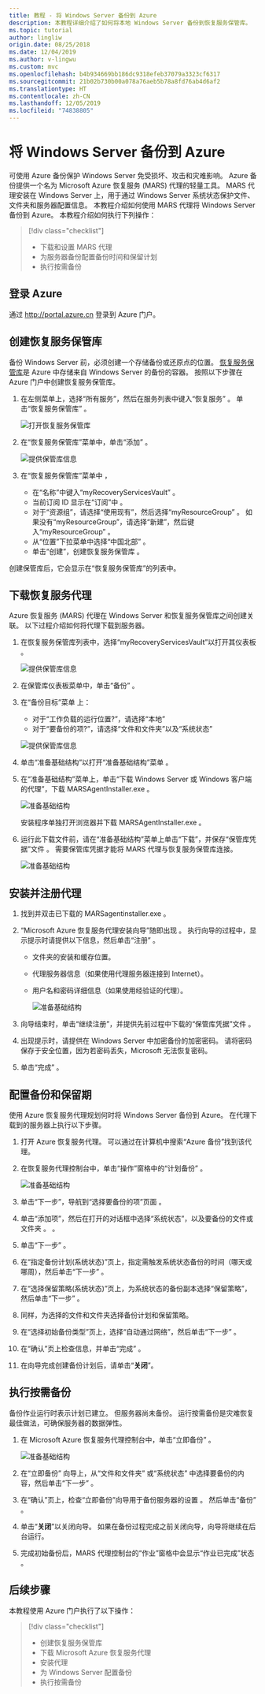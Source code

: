 ```yaml
---
title: 教程 - 将 Windows Server 备份到 Azure
description: 本教程详细介绍了如何将本地 Windows Server 备份到恢复服务保管库。
ms.topic: tutorial
author: lingliw
origin.date: 08/25/2018
ms.date: 12/04/2019
ms.author: v-lingwu
ms.custom: mvc
ms.openlocfilehash: b4b934669bb186dc9318efeb37079a3323cf6317
ms.sourcegitcommit: 21b02b730b00a078a76aeb5b78a8fd76ab4d6af2
ms.translationtype: HT
ms.contentlocale: zh-CN
ms.lasthandoff: 12/05/2019
ms.locfileid: "74838805"
---
```

# <a name="back-up-windows-server-to-azure"></a>将 Windows Server 备份到 Azure

可使用 Azure 备份保护 Windows Server 免受损坏、攻击和灾难影响。 Azure 备份提供一个名为 Microsoft Azure 恢复服务 (MARS) 代理的轻量工具。 MARS 代理安装在 Windows Server 上，用于通过 Windows Server 系统状态保护文件、文件夹和服务器配置信息。 本教程介绍如何使用 MARS 代理将 Windows Server 备份到 Azure。 本教程介绍如何执行下列操作：

> [!div class="checklist"]
>
> * 下载和设置 MARS 代理
> * 为服务器备份配置备份时间和保留计划
> * 执行按需备份

## <a name="sign-in-to-azure"></a>登录 Azure

通过 http://portal.azure.cn 登录到 Azure 门户。

## <a name="create-a-recovery-services-vault"></a>创建恢复服务保管库

备份 Windows Server 前，必须创建一个存储备份或还原点的位置。 [恢复服务保管库](backup-azure-recovery-services-vault-overview.md)是 Azure 中存储来自 Windows Server 的备份的容器。 按照以下步骤在 Azure 门户中创建恢复服务保管库。

1. 在左侧菜单上，选择“所有服务”，然后在服务列表中键入“恢复服务”   。 单击“恢复服务保管库”  。

   ![打开恢复服务保管库](./media/tutorial-backup-windows-server-to-azure/full-browser-open-rs-vault_2.png)

2. 在“恢复服务保管库”菜单中，单击“添加”   。

   ![提供保管库信息](./media/tutorial-backup-windows-server-to-azure/provide-vault-detail-2.png)

3. 在“恢复服务保管库”菜单中  ，

    - 在“名称”中键入“myRecoveryServicesVault”   。
    - 当前订阅 ID 显示在“订阅”中  。
    - 对于“资源组”，请选择“使用现有”，然后选择“myResourceGroup”    。 如果没有“myResourceGroup”，请选择“新建”，然后键入“myResourceGroup”    。 
    - 从“位置”下拉菜单中选择“中国北部”   。
    - 单击“创建”，创建恢复服务保管库  。
 
创建保管库后，它会显示在“恢复服务保管库”的列表中。

## <a name="download-recovery-services-agent"></a>下载恢复服务代理

Azure 恢复服务 (MARS) 代理在 Windows Server 和恢复服务保管库之间创建关联。 以下过程介绍如何将代理下载到服务器。

1. 在恢复服务保管库列表中，选择“myRecoveryServicesVault”以打开其仪表板  。

   ![提供保管库信息](./media/tutorial-backup-windows-server-to-azure/open-vault-from-list.png)

2. 在保管库仪表板菜单中，单击“备份”  。

3. 在“备份目标”菜单  上：

   * 对于“工作负载的运行位置?”，请选择“本地”  
   * 对于“要备份的项?”，请选择“文件和文件夹”以及“系统状态”   

   ![提供保管库信息](./media/tutorial-backup-windows-server-to-azure/backup-goal.png)

4. 单击“准备基础结构”以打开“准备基础结构”菜单   。

5. 在“准备基础结构”菜单上，单击“下载 Windows Server 或 Windows 客户端的代理”，下载 MARSAgentInstaller.exe    。

    ![准备基础结构](./media/tutorial-backup-windows-server-to-azure/prepare-infrastructure.png)

    安装程序单独打开浏览器并下载 MARSAgentInstaller.exe  。

6. 运行此下载文件前，请在“准备基础结构”菜单上单击“下载”，并保存“保管库凭据”文件   。 需要保管库凭据才能将 MARS 代理与恢复服务保管库连接。

    ![准备基础结构](./media/tutorial-backup-windows-server-to-azure/download-vault-credentials.png)

## <a name="install-and-register-the-agent"></a>安装并注册代理

1. 找到并双击已下载的 MARSagentinstaller.exe  。
2. “Microsoft Azure 恢复服务代理安装向导”随即出现  。 执行向导的过程中，显示提示时请提供以下信息，然后单击“注册”  。
   * 文件夹的安装和缓存位置。
   * 代理服务器信息（如果使用代理服务器连接到 Internet）。
   * 用户名和密码详细信息（如果使用经验证的代理）。

     ![准备基础结构](./media/tutorial-backup-windows-server-to-azure/mars-installer.png)

3. 向导结束时，单击“继续注册”，并提供先前过程中下载的“保管库凭据”文件   。

4. 出现提示时，请提供在 Windows Server 中加密备份的加密密码。 请将密码保存于安全位置，因为若密码丢失，Microsoft 无法恢复密码。

5. 单击“完成”  。

## <a name="configure-backup-and-retention"></a>配置备份和保留期

使用 Azure 恢复服务代理规划何时将 Windows Server 备份到 Azure。 在代理下载到的服务器上执行以下步骤。

1. 打开 Azure 恢复服务代理。 可以通过在计算机中搜索“Azure 备份”找到该代理。 

2. 在恢复服务代理控制台中，单击“操作”窗格中的“计划备份”   。

    ![准备基础结构](./media/tutorial-backup-windows-server-to-azure/mars-schedule-backup.png)

3. 单击“下一步”，导航到“选择要备份的项”页面   。

4. 单击“添加项”，然后在打开的对话框中选择“系统状态”，以及要备份的文件或文件夹   。  。

5. 单击“下一步”  。

6. 在“指定备份计划(系统状态)”页上，指定需触发系统状态备份的时间（哪天或哪周），然后单击“下一步”   。

7. 在“选择保留策略(系统状态)”页上，为系统状态的备份副本选择“保留策略”，然后单击“下一步”   。

8. 同样，为选择的文件和文件夹选择备份计划和保留策略。

9. 在“选择初始备份类型”页上，选择“自动通过网络”，然后单击“下一步”    。

10. 在“确认”页上检查信息，并单击“完成”   。

11. 在向导完成创建备份计划后，请单击“**关闭**”。

## <a name="perform-an-on-demand-backup"></a>执行按需备份

备份作业运行时表示计划已建立。 但服务器尚未备份。 运行按需备份是灾难恢复最佳做法，可确保服务器的数据弹性。

1. 在 Microsoft Azure 恢复服务代理控制台中，单击“立即备份”  。

    ![准备基础结构](./media/tutorial-backup-windows-server-to-azure/backup-now.png)

2. 在“立即备份”  向导上，从“文件和文件夹”  或“系统状态”  中选择要备份的内容，然后单击“下一步”  。
3. 在“确认”页上，检查“立即备份”向导用于备份服务器的设置   。 然后单击“备份”  。
4. 单击“**关闭**”以关闭向导。 如果在备份过程完成之前关闭向导，向导将继续在后台运行。
5. 完成初始备份后，MARS 代理控制台的“作业”窗格中会显示“作业已完成”状态   。

## <a name="next-steps"></a>后续步骤

本教程使用 Azure 门户执行了以下操作：

> [!div class="checklist"]
>
> * 创建恢复服务保管库
> * 下载 Microsoft Azure 恢复服务代理
> * 安装代理
> * 为 Windows Server 配置备份
> * 执行按需备份

 


<!-- Update_Description: wording update -->